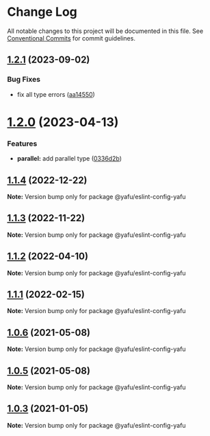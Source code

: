 # Change Log

All notable changes to this project will be documented in this file.
See [Conventional Commits](https://conventionalcommits.org) for commit guidelines.

## [1.2.1](https://github.com/TheLudd/yafu-mono/compare/@yafu/eslint-config-yafu@1.2.0...@yafu/eslint-config-yafu@1.2.1) (2023-09-02)

### Bug Fixes

- fix all type errors ([aa14550](https://github.com/TheLudd/yafu-mono/commit/aa14550f3c1b5ee1e0c2bb9df996792d8da87214))

# [1.2.0](https://github.com/TheLudd/yafu-mono/compare/@yafu/eslint-config-yafu@1.1.4...@yafu/eslint-config-yafu@1.2.0) (2023-04-13)

### Features

- **parallel:** add parallel type ([0336d2b](https://github.com/TheLudd/yafu-mono/commit/0336d2b6ad60a6c2948d88b8efdf412da3d3ee0f))

## [1.1.4](https://github.com/TheLudd/yafu-mono/compare/@yafu/eslint-config-yafu@1.1.3...@yafu/eslint-config-yafu@1.1.4) (2022-12-22)

**Note:** Version bump only for package @yafu/eslint-config-yafu

## [1.1.3](https://github.com/TheLudd/yafu-mono/compare/@yafu/eslint-config-yafu@1.1.2...@yafu/eslint-config-yafu@1.1.3) (2022-11-22)

**Note:** Version bump only for package @yafu/eslint-config-yafu

## [1.1.2](https://github.com/TheLudd/yafu-mono/compare/@yafu/eslint-config-yafu@1.1.1...@yafu/eslint-config-yafu@1.1.2) (2022-04-10)

**Note:** Version bump only for package @yafu/eslint-config-yafu

## [1.1.1](https://github.com/TheLudd/yafu-mono/compare/@yafu/eslint-config-yafu@1.1.0...@yafu/eslint-config-yafu@1.1.1) (2022-02-15)

**Note:** Version bump only for package @yafu/eslint-config-yafu

## [1.0.6](https://github.com/TheLudd/yafu-mono/compare/@yafu/eslint-config-yafu@1.0.5...@yafu/eslint-config-yafu@1.0.6) (2021-05-08)

**Note:** Version bump only for package @yafu/eslint-config-yafu

## [1.0.5](https://github.com/TheLudd/yafu-mono/compare/@yafu/eslint-config-yafu@1.0.4...@yafu/eslint-config-yafu@1.0.5) (2021-05-08)

**Note:** Version bump only for package @yafu/eslint-config-yafu

## [1.0.3](https://github.com/TheLudd/yafu-mono/compare/@yafu/eslint-config-yafu@1.0.2...@yafu/eslint-config-yafu@1.0.3) (2021-01-05)

**Note:** Version bump only for package @yafu/eslint-config-yafu
